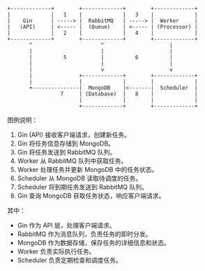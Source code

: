 ```
+-------------+        +-------------+        +-------------+
|             |   1    |             |   3    |             |
|    Gin      | -----> |  RabbitMQ   | -----> |  Worker     |
|   (API)     | <----- |  (Queue)    | <----- | (Processor) |
|             |   2    |             |   4    |             |
+-------------+        +-------------+        +-------------+
       ^                      ^                     |
       |                      |                     |
       |          5           |          6          |
       |                      |                     |
       |                      v                     v
       |               +-------------+        +-------------+
       |               |             |        |             |
       +---------------|  MongoDB    |<-------|  Scheduler  |
                 7     | (Database)  |   8    |             |
                       |             |        |             |
                       +-------------+        +-------------+
```

图例说明：

1. Gin (API) 接收客户端请求，创建新任务。
2. Gin 将任务信息存储到 MongoDB。
3. Gin 将任务发送到 RabbitMQ 队列。
4. Worker 从 RabbitMQ 队列中获取任务。
5. Worker 处理任务并更新 MongoDB 中的任务状态。
6. Scheduler 从 MongoDB 读取待调度的任务。
7. Scheduler 将到期任务发送到 RabbitMQ 队列。
8. Gin 查询 MongoDB 获取任务状态，响应客户端请求。

其中：

- Gin 作为 API 层，处理客户端请求。
- RabbitMQ 作为消息队列，负责任务的即时分发。
- MongoDB 作为数据存储，保存任务的详细信息和状态。
- Worker 负责实际执行任务。
- Scheduler 负责定期检查和调度任务。